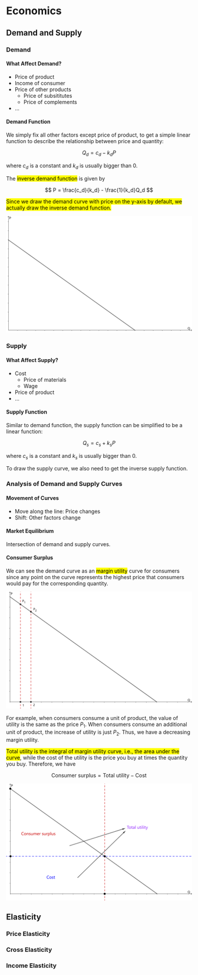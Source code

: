 # Economics

## Demand and Supply

### Demand

#### What Affect Demand?

- Price of product
- Income of consumer
- Price of other products
  - Price of subsititutes
  - Price of complements
- ...

#### Demand Function

We simply fix all other factors except price of product, to get a simple linear function to describe the relationship between price and quantity: 

$$
Q_d = c_d - k_d P
$$

where $c_d$ is a constant and $k_d$ is usually bigger than $0$.

The <mark>inverse demand function</mark> is given by 

$$
P = \frac{c_d}{k_d} - \frac{1}{k_d}Q_d
$$

<mark>Since we draw the demand curve with price on the y-axis by default, we actually draw the inverse demand function.</mark>

![](image/2022-06-12-12-47-51.png)

### Supply

#### What Affect Supply?

- Cost
  - Price of materials
  - Wage
- Price of product
- ...

#### Supply Function

Similar to demand function, the supply function can be simplified to be a linear function: 

$$
Q_s = c_s + k_s P
$$

where $c_s$ is a constant and $k_s$ is usually bigger than $0$.

To draw the supply curve, we also need to get the inverse supply function.

### Analysis of Demand and Supply Curves

#### Movement of Curves

- Move along the line: Price changes
- Shift: Other factors change

#### Market Equilibrium

Intersection of demand and supply curves.

#### Consumer Surplus

We can see the demand curve as an <mark>margin utility</mark> curve for consumers since any point on the curve represents the highest price that consumers would pay for the corresponding quantity.

![](image/2022-06-12-13-02-39.png)

For example, when consumers consume a unit of product, the value of utility is the same as the price $P_1$. When consumers consume an additional unit of product, the increase of utility is just $P_2$. Thus, we have a decreasing margin utility.

<mark>Total utility is the integral of margin utility curve, i.e., the area under the curve</mark>, while the cost of the utility is the price you buy at times the quantity you buy. Therefore, we have 

$$
\text{Consumer surplus} = \text{Total utility} - \text{Cost}
$$

![](image/2022-06-12-13-14-23.png)

## Elasticity

### Price Elasticity



### Cross Elasticity

### Income Elasticity

